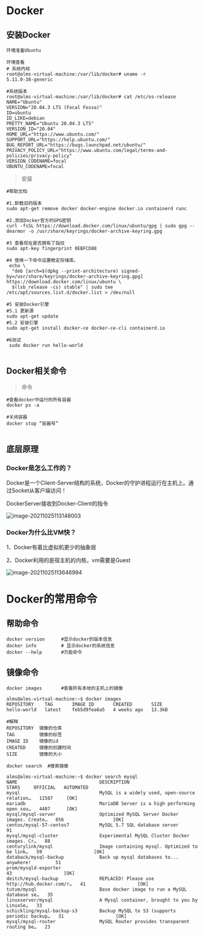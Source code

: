 # Docker



## 安装Docker

```shell
环境准备Ubuntu
```

```shell
环境查看
# 系统内核
root@alms-virtual-machine:/var/lib/docker# uname -r
5.11.0-38-generic
```

```shell
#系统版本
root@alms-virtual-machine:/var/lib/docker# cat /etc/os-release
NAME="Ubuntu"
VERSION="20.04.3 LTS (Focal Fossa)"
ID=ubuntu
ID_LIKE=debian
PRETTY_NAME="Ubuntu 20.04.3 LTS"
VERSION_ID="20.04"
HOME_URL="https://www.ubuntu.com/"
SUPPORT_URL="https://help.ubuntu.com/"
BUG_REPORT_URL="https://bugs.launchpad.net/ubuntu/"
PRIVACY_POLICY_URL="https://www.ubuntu.com/legal/terms-and-policies/privacy-policy"
VERSION_CODENAME=focal
UBUNTU_CODENAME=focal
```

> 安装

```shell
#帮助文档

#1.卸载旧的版本
sudo apt-get remove docker docker-engine docker.io containerd runc

#2.添加Docker官方的GPG密钥
curl -fsSL https://download.docker.com/linux/ubuntu/gpg | sudo gpg --dearmor -o /usr/share/keyrings/docker-archive-keyring.gpg

#3 查看现在是否拥有了指纹
sudo apt-key fingerprint 0EBFCD88

#4 使用一下命令设置稳定存储库。
 echo \
  "deb [arch=$(dpkg --print-architecture) signed-by=/usr/share/keyrings/docker-archive-keyring.gpg] https://download.docker.com/linux/ubuntu \
  $(lsb_release -cs) stable" | sudo tee /etc/apt/sources.list.d/docker.list > /dev/null
 
#5 安装Docker引擎
#5.1 更新源
sudo apt-get update
#5.2 安装引擎
sudo apt-get install docker-ce docker-ce-cli containerd.io

#6测试
 sudo docker run hello-world


```

## Docker相关命令

>命令

```shell
#查看docker中运行的所有容器
docker ps -a

#关闭容器
docker stop “容器号”


```



## 底层原理

### Docker是怎么工作的？

Docker是一个Client-Server结构的系统，Docker的守护进程运行在主机上。通过Socket从客户端访问！

DockerServer接收到Docker-Client的指令

![image-20211025113148003](C:\Users\Betta\AppData\Roaming\Typora\typora-user-images\image-20211025113148003.png)

### Docker为什么比VM快？

1、Docker有着比虚拟机更少的抽象层

2、Docker利用的是宿主机的内核，vm需要是Guest

![image-20211025113646994](C:\Users\Betta\AppData\Roaming\Typora\typora-user-images\image-20211025113646994.png)

# Docker的常用命令

## 帮助命令

```shell
docker version     	#显示docker的版本信息
docker info 		# 显示docker的系统信息
docker --help		#万能命令
```

## 镜像命令

```shell
docker images		#查看所有本地的主机上的镜像

alms@alms-virtual-machine:~$ docker images
REPOSITORY    TAG       IMAGE ID       CREATED       SIZE
hello-world   latest    feb5d9fea6a5   4 weeks ago   13.3kB

#解释
REPOSITORY  镜像的仓库
TAG			镜像的标签
IMAGE ID  	镜像的id
CREATED		镜像的创建时间
SIZE		镜像的大小
```

```shell
docker search  #搜索镜像

alms@alms-virtual-machine:~$ docker search mysql
NAME                              DESCRIPTION                                     STARS     OFFICIAL   AUTOMATED
mysql                             MySQL is a widely used, open-source relation…   11587     [OK]       
mariadb                           MariaDB Server is a high performing open sou…   4407      [OK]       
mysql/mysql-server                Optimized MySQL Server Docker images. Create…   856                  [OK]
centos/mysql-57-centos7           MySQL 5.7 SQL database server                   91                   
mysql/mysql-cluster               Experimental MySQL Cluster Docker images. Cr…   88                   
centurylink/mysql                 Image containing mysql. Optimized to be link…   59                   [OK]
databack/mysql-backup             Back up mysql databases to... anywhere!         51                   
prom/mysqld-exporter                                                              43                   [OK]
deitch/mysql-backup               REPLACED! Please use http://hub.docker.com/r…   41                   [OK]
tutum/mysql                       Base docker image to run a MySQL database se…   35                   
linuxserver/mysql                 A Mysql container, brought to you by LinuxSe…   33                   
schickling/mysql-backup-s3        Backup MySQL to S3 (supports periodic backup…   31                   [OK]
mysql/mysql-router                MySQL Router provides transparent routing be…   23                   

```

